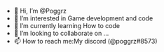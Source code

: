 - 👋 Hi, I’m @Poggrz
- 👀 I’m interested in Game development and code
- 🌱 I’m currently learning How to code
- 💞️ I’m looking to collaborate on ...
- 📫 How to reach me:My discord (@poggrz#8573)

<!---
Poggrz/Poggrz is a ✨ special ✨ repository because its `README.md` (this file) appears on your GitHub profile.
You can click the Preview link to take a look at your changes.
--->
